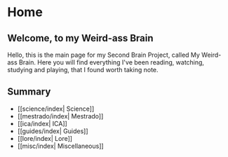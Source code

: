 # Home

## Welcome, to my Weird-ass Brain

Hello, this is the main page for my Second Brain Project, called My Weird-ass Brain. Here you will find everything I've been reading, watching, studying and playing, that I found worth taking note.

## Summary

- [[science/index| Science]]
- [[mestrado/index| Mestrado]]
- [[ica/index| ICA]] 
- [[guides/index| Guides]]
- [[lore/index| Lore]]
- [[misc/index| Miscellaneous]]
